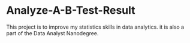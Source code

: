 # Analyze-A-B-Test-Result
This project is to improve my statistics skills in data analytics. it is also a part of the Data Analyst Nanodegree. 
